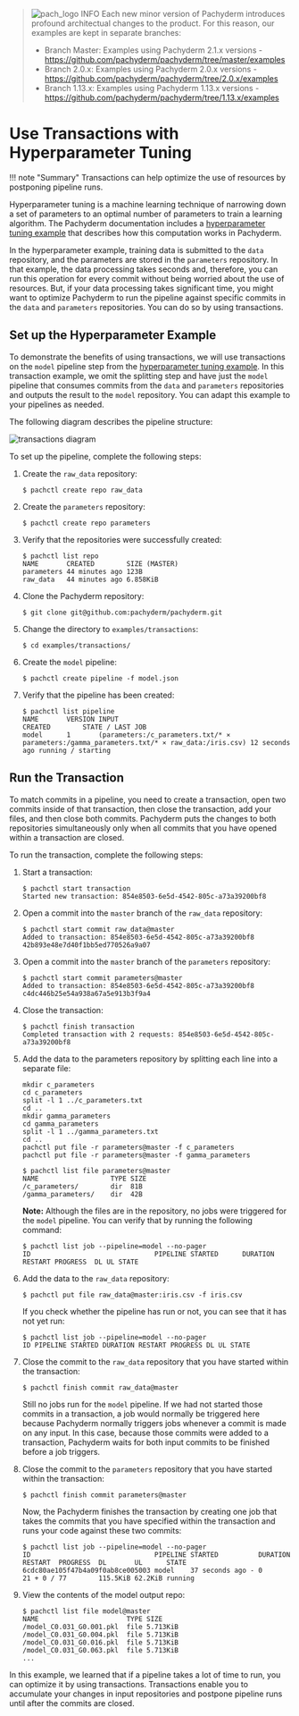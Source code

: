 >![pach_logo](../img/pach_logo.svg) INFO Each new minor version of Pachyderm introduces profound architectual changes to the product. For this reason, our examples are kept in separate branches:
> - Branch Master: Examples using Pachyderm 2.1.x versions - https://github.com/pachyderm/pachyderm/tree/master/examples
> - Branch 2.0.x: Examples using Pachyderm 2.0.x versions - https://github.com/pachyderm/pachyderm/tree/2.0.x/examples
> - Branch 1.13.x: Examples using Pachyderm 1.13.x versions - https://github.com/pachyderm/pachyderm/tree/1.13.x/examples

# Use Transactions with Hyperparameter Tuning

!!! note "Summary"
    Transactions can help optimize the use of resources
    by postponing pipeline runs.

Hyperparameter tuning is a machine learning technique
of narrowing down a set of parameters to
an optimal number of parameters to train a learning
algorithm. The Pachyderm documentation includes a
[hyperparameter tuning example](https://github.com/pachyderm/pachyderm/tree/master/examples/ml/hyperparameter)
that describes how this computation works in Pachyderm.

In the hyperparameter example, training data is submitted
to the `data` repository, and the parameters are stored
in the `parameters` repository. In that example, the
data processing takes seconds and, therefore, you can
run this operation for every commit without being worried
about the use of resources. But, if your
data processing takes significant time,
you might want to optimize Pachyderm to run the pipeline against
specific commits in the `data` and `parameters` repositories.
You can do so by using transactions.

## Set up the Hyperparameter Example

To demonstrate the benefits of using transactions, we
will use transactions on the `model` pipeline step from the
[hyperparameter tuning example](https://github.com/pachyderm/pachyderm/tree/master/examples/ml/hyperparameter).
In this transaction example, we omit the splitting step and
have just the `model` pipeline that consumes commits from
the `data` and `parameters` repositories and outputs the
result to the `model` repository. You can adapt this example
to your pipelines as needed.

The following diagram describes the pipeline structure:

![transactions diagram](../../doc/docs/master/assets/images/d_transactions_hyperparameter.svg)

To set up the pipeline, complete the following steps:

1. Create the `raw_data` repository:

   ```shell
   $ pachctl create repo raw_data
   ```

1. Create the `parameters` repository:

   ```shell
   $ pachctl create repo parameters
   ```

1. Verify that the repositories were successfully created:

   ```shell
   $ pachctl list repo
   NAME       CREATED        SIZE (MASTER)
   parameters 44 minutes ago 123B
   raw_data   44 minutes ago 6.858KiB
   ```

1. Clone the Pachyderm repository:

   ```shell
   $ git clone git@github.com:pachyderm/pachyderm.git
   ```

1. Change the directory to `examples/transactions`:

   ```shell
   $ cd examples/transactions/
   ```

1. Create the `model` pipeline:

   ```shell
   $ pachctl create pipeline -f model.json
   ```

1. Verify that the pipeline has been created:

   ```shell
   $ pachctl list pipeline
   NAME       VERSION INPUT                                                                                      CREATED        STATE / LAST JOB
   model      1       (parameters:/c_parameters.txt/* ⨯ parameters:/gamma_parameters.txt/* ⨯ raw_data:/iris.csv) 12 seconds ago running / starting
   ```

## Run the Transaction

To match commits in a pipeline, you need to create
a transaction, open two commits inside of that transaction,
then close the transaction, add your files, and then close both
commits. Pachyderm puts the changes to both repositories simultaneously
only when all commits that you have opened within a transaction are
closed.

To run the transaction, complete the following steps:

1. Start a transaction:

   ```shell
   $ pachctl start transaction
   Started new transaction: 854e8503-6e5d-4542-805c-a73a39200bf8
   ```

1. Open a commit into the `master` branch of the `raw_data` repository:

   ```shell
   $ pachctl start commit raw_data@master
   Added to transaction: 854e8503-6e5d-4542-805c-a73a39200bf8
   42b893e48e7d40f1bb5ed770526a9a07
   ```

1. Open a commit into the `master` branch of the `parameters` repository:

   ```shell
   $ pachctl start commit parameters@master
   Added to transaction: 854e8503-6e5d-4542-805c-a73a39200bf8
   c4dc446b25e54a938a67a5e913b3f9a4
   ```

1. Close the transaction:

   ```shell
   $ pachctl finish transaction
   Completed transaction with 2 requests: 854e8503-6e5d-4542-805c-a73a39200bf8
   ```

1. Add the data to the parameters repository by splitting each line
   into a separate file:

   ```shell
   mkdir c_parameters
   cd c_parameters
   split -l 1 ../c_parameters.txt
   cd ..
   mkdir gamma_parameters 
   cd gamma_parameters
   split -l 1 ../gamma_parameters.txt
   cd ..
   pachctl put file -r parameters@master -f c_parameters
   pachctl put file -r parameters@master -f gamma_parameters
   ```

   ```shell
   $ pachctl list file parameters@master
   NAME                  TYPE SIZE
   /c_parameters/        dir  81B  
   /gamma_parameters/    dir  42B 
   ```

   **Note:** Although the files are in the repository, no jobs were
   triggered for the `model` pipeline. You can verify that by running
   the following command:

   ```shell
   $ pachctl list job --pipeline=model --no-pager
   ID                               PIPELINE STARTED      DURATION RESTART PROGRESS  DL UL STATE
   ```

1. Add the data to the `raw_data` repository:

   ```shell
   $ pachctl put file raw_data@master:iris.csv -f iris.csv
   ```

   If you check whether the pipeline has run or not, you
   can see that it has not yet run:

   ```shell
   $ pachctl list job --pipeline=model --no-pager
   ID PIPELINE STARTED DURATION RESTART PROGRESS DL UL STATE
   ```

1. Close the commit to the `raw_data` repository that you have
   started within the transaction:

   ```shell
   $ pachctl finish commit raw_data@master
   ```

   Still no jobs run for the `model` pipeline. If we had not
   started those commits in a transaction, a job would normally
   be triggered here because Pachyderm normally triggers jobs
   whenever a commit is made on any input. In this case, because
   those commits were added to a transaction, Pachyderm waits
   for both input commits to be finished before a job triggers.

1. Close the commit to the `parameters` repository that you have
   started within the transaction:

   ```shell
   $ pachctl finish commit parameters@master
   ```

   Now, the Pachyderm finishes the transaction by creating one
   job that takes the commits that you have specified within the
   transaction and runs your code against these two commits:

   ```shell
   $ pachctl list job --pipeline=model --no-pager
   ID                               PIPELINE STARTED          DURATION    RESTART  PROGRESS  DL       UL      STATE
   6cdc80ae105f47b4a09f0ab8ce005003 model    37 seconds ago - 0           21 + 0 / 77        115.5KiB 62.2KiB running
   ```

1. View the contents of the model output repo:

   ```shell
   $ pachctl list file model@master
   NAME                      TYPE SIZE
   /model_C0.031_G0.001.pkl  file 5.713KiB
   /model_C0.031_G0.004.pkl  file 5.713KiB
   /model_C0.031_G0.016.pkl  file 5.713KiB
   /model_C0.031_G0.063.pkl  file 5.713KiB
   ...
   ```

In this example, we learned that if a pipeline
takes a lot of time to run, you can optimize it by using
transactions. Transactions enable you to accumulate your
changes in input repositories and postpone pipeline runs
until after the commits are closed.
